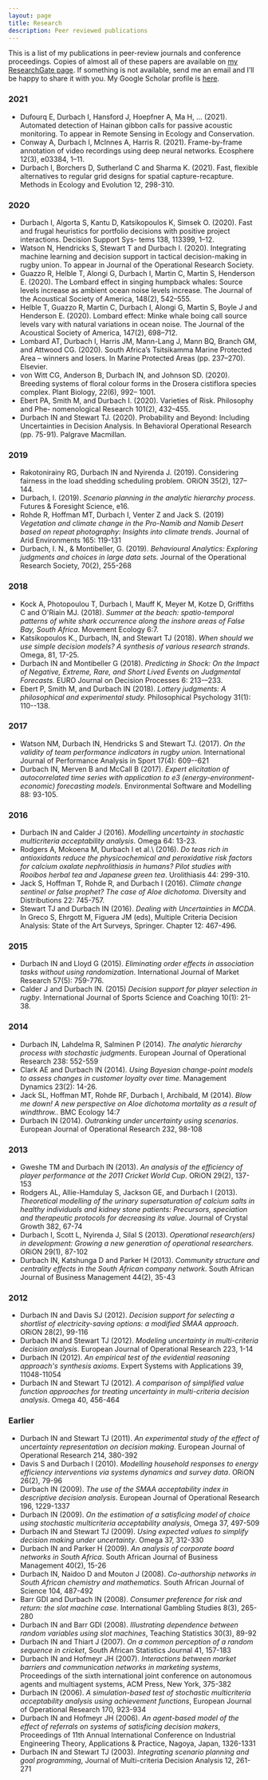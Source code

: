 ```yaml
---
layout: page
title: Research
description: Peer reviewed publications
---
```


This is a list of my publications in peer-review journals and conference proceedings. Copies of almost all of these papers are available on [my ResearchGate page](https://www.researchgate.net/profile/Ian_Durbach). If something is not available, send me an email and I’ll be happy to share it with you. My Google Scholar profile is [here](https://scholar.google.co.za/citations?user=xwALMPgAAAAJ&hl=en).

### 2021
- Dufourq E, Durbach I, Hansford J, Hoepfner A, Ma H, ... (2021). Automated detection of Hainan gibbon calls for passive acoustic monitoring. To appear in Remote Sensing in Ecology and Conservation.
- Conway A, Durbach I, McInnes A, Harris R. (2021). Frame-by-frame annotation of video recordings using deep neural networks. Ecosphere 12(3), e03384, 1–11.
- Durbach I, Borchers D, Sutherland C and Sharma K. (2021). Fast, flexible alternatives to regular grid designs for spatial capture-recapture. Methods in Ecology and Evolution 12, 298-310.

### 2020
- Durbach I, Algorta S, Kantu D, Katsikopoulos K, Simsek O. (2020). Fast and frugal heuristics for portfolio decisions with positive project interactions. Decision Support Sys- tems 138, 113399, 1–12.
- Watson N, Hendricks S, Stewart T and Durbach I. (2020). Integrating machine learning and decision support in tactical decision-making in rugby union. To appear in Journal of the Operational Research Society.
- Guazzo R, Helble T, Alongi G, Durbach I, Martin C, Martin S, Henderson E. (2020). The Lombard effect in singing humpback whales: Source levels increase as ambient ocean noise levels increase. The Journal of the Acoustical Society of America, 148(2), 542–555.
- Helble T, Guazzo R, Martin C, Durbach I, Alongi G, Martin S, Boyle J and Henderson E. (2020). Lombard effect: Minke whale boing call source levels vary with natural variations in ocean noise. The Journal of the Acoustical Society of America, 147(2), 698–712.
- Lombard AT, Durbach I, Harris JM, Mann-Lang J, Mann BQ, Branch GM, and Attwood CG. (2020). South Africa’s Tsitsikamma Marine Protected Area – winners and losers. In Marine Protected Areas (pp. 237–270). Elsevier.
- von Witt CG, Anderson B, Durbach IN, and Johnson SD. (2020). Breeding systems of floral colour forms in the Drosera cistiflora species complex. Plant Biology, 22(6), 992– 1001.
- Ebert PA, Smith M, and Durbach I. (2020). Varieties of Risk. Philosophy and Phe- nomenological Research 101(2), 432–455.
- Durbach IN and Stewart TJ. (2020). Probability and Beyond: Including Uncertainties in Decision Analysis. In Behavioral Operational Research (pp. 75-91). Palgrave Macmillan.

### 2019
- Rakotonirainy RG, Durbach IN and Nyirenda J. (2019). Considering fairness in the load shedding scheduling problem. ORiON 35(2), 127–144.
- Durbach, I. (2019). *Scenario planning in the analytic hierarchy process*. Futures & Foresight Science, e16.
- Rohde R, Hoffman MT, Durbach I, Venter Z and Jack S. (2019) *Vegetation and climate change in the Pro-Namib and Namib Desert based on repeat photography: Insights into climate trends*. Journal of Arid Environments 165: 119-131
- Durbach, I. N., & Montibeller, G. (2019). *Behavioural Analytics: Exploring judgments and choices in large data sets*. Journal of the Operational Research Society, 70(2), 255-268

### 2018
- Kock A, Photopoulou T, Durbach I, Mauff K, Meyer M, Kotze D, Griffiths C and O'Riain MJ. (2018). *Summer at the beach: spatio-temporal patterns of white shark occurrence along the inshore areas of False Bay, South Africa*. Movement Ecology 6:7.
- Katsikopoulos K., Durbach, IN, and Stewart TJ (2018). *When should we use simple decision models? A synthesis of various research strands*. Omega, 81, 17-25.
- Durbach IN and Montibeller G (2018). *Predicting in Shock: On the Impact of Negative, Extreme, Rare, and Short Lived Events on Judgmental Forecasts.* EURO Journal on Decision Processes 6: 213-–233.
- Ebert P, Smith M, and Durbach IN (2018). *Lottery judgments: A philosophical and experimental study.* Philosophical Psychology 31(1): 110--138.

### 2017

- Watson NM, Durbach IN, Hendricks S and Stewart TJ. (2017). *On the validity of team performance indicators in rugby union.* International Journal of Performance Analysis in Sport 17(4): 609--621
- Durbach IN, Merven B and McCall B (2017). *Expert elicitation of autocorrelated time series with application to e3 (energy-environment-economic) forecasting models*. Environmental Software and Modelling 88: 93-105.

### 2016

- Durbach IN and Calder J (2016). *Modelling uncertainty in stochastic multicriteria acceptability analysis*. Omega 64: 13-23.
- Rodgers A, Mokoena M, Durbach I et al.\ (2016). *Do teas rich in antioxidants reduce the physicochemical and peroxidative risk factors for calcium oxalate nephrolithiasis in humans? Pilot studies with Rooibos herbal tea and Japanese green tea*. Urolithiasis 44: 299-310.
- Jack S, Hoffman T, Rohde R, and Durbach I (2016). *Climate change sentinel or false prophet? The case of Aloe dichotoma*. Diversity and Distributions 22: 745-757.
- Stewart TJ and Durbach IN (2016). *Dealing with Uncertainties in MCDA*. In Greco S, Ehrgott M, Figuera JM (eds), Multiple Criteria Decision Analysis: State of the Art Surveys, Springer. Chapter 12: 467-496.

### 2015

- Durbach IN and Lloyd G (2015). *Eliminating order effects in association tasks without using randomization*. International Journal of Market Research 57(5): 759-776.
- Calder J and Durbach IN. (2015) *Decision support for player selection in rugby*. International Journal of Sports Science and Coaching 10(1): 21-38.

### 2014

- Durbach IN, Lahdelma R, Salminen P (2014). *The analytic hierarchy process with stochastic judgments*. European Journal of Operational Research 238: 552-559
- Clark AE and Durbach IN (2014). *Using Bayesian change-point models to assess changes in customer loyalty over time*. Management Dynamics 23(2): 14-26.
- Jack SL, Hoffman MT, Rohde RF, Durbach I, Archibald, M (2014). *Blow me down! A new perspective on Aloe dichotoma mortality as a result of windthrow.*. BMC Ecology 14:7
- Durbach IN (2014). *Outranking under uncertainty using scenarios*. European Journal of Operational Research 232, 98-108

### 2013

- Gweshe TM and Durbach IN (2013). *An analysis of the efficiency of player performance at the 2011 Cricket World Cup*. ORiON 29(2), 137-153
- Rodgers AL, Allie-Hamdulay S, Jackson GE, and Durbach I (2013). *Theoretical modelling of the urinary supersaturation of calcium salts in healthy individuals and kidney stone patients: Precursors, speciation and therapeutic protocols for decreasing its value*. Journal of Crystal Growth 382, 67-74
- Durbach I, Scott L, Nyirenda J, Silal S (2013). *Operational research(ers) in development: Growing a new generation of operational researchers*. ORiON 29(1), 87-102
- Durbach IN, Katshunga D and Parker H (2013). *Community structure and centrality effects in the South African company network*. South African Journal of Business Management 44(2), 35-43 

### 2012 

- Durbach IN and Davis SJ (2012). *Decision support for selecting a shortlist of electricity-saving options: a modified SMAA approach*. ORiON 28(2), 99-116
- Durbach IN and Stewart TJ (2012). *Modeling uncertainty in multi-criteria decision analysis*. European Journal of Operational Research 223, 1-14 
- Durbach IN (2012). *An empirical test of the evidential reasoning approach's synthesis axioms*. Expert Systems with Applications 39, 11048-11054
- Durbach IN and Stewart TJ (2012). *A comparison of simplified value function approaches for treating uncertainty in multi-criteria decision analysis*. Omega 40, 456-464 

### Earlier

- Durbach IN and Stewart TJ (2011). *An experimental study of the effect of uncertainty representation on decision making*. European Journal of Operational Research 214, 380-392 
- Davis S and Durbach I (2010). *Modelling household responses to energy efficiency interventions via systems dynamics and survey data*. ORiON 26(2), 79-96 
- Durbach IN (2009). *The use of the SMAA acceptability index in descriptive decision analysis*. European Journal of Operational Research 196, 1229-1337 
- Durbach IN (2009). *On the estimation of a satisficing model of choice using stochastic multicriteria acceptability analysis*, Omega 37, 497-509 
- Durbach IN and Stewart TJ (2009). *Using expected values to simplify decision making under uncertainty*. Omega 37, 312-330 
- Durbach IN and Parker H (2009). *An analysis of corporate board networks in South Africa*. South African Journal of Business Management 40(2), 15-26
- Durbach IN, Naidoo D and Mouton J (2008). *Co-authorship networks in South African chemistry and mathematics*. South African Journal of Science 104, 487-492 
- Barr GDI and Durbach IN (2008). *Consumer preference for risk and return: the slot machine case*. International Gambling Studies 8(3), 265-280 
- Durbach IN and Barr GDI (2008). *Illustrating dependence between random variables using slot machines*, Teaching Statistics 30(3), 89-92 
- Durbach IN and Thiart J (2007). *On a common perception of a random sequence in cricket*, South African Statistics Journal 41, 157-183 
- Durbach IN and Hofmeyr JH (2007). *Interactions between market barriers and communication networks in marketing systems*, Proceedings of the sixth international joint conference on autonomous agents and multiagent systems, ACM Press, New York, 375-382 
- Durbach IN (2006). *A simulation-based test of stochastic multicriteria acceptability analysis using achievement functions*, European Journal of Operational Research 170, 923-934
- Durbach IN and Hofmeyr JH (2006). *An agent-based model of the effect of referrals on systems of satisficing decision makers*, Proceedings of 11th Annual International Conference on Industrial Engineering Theory, Applications \& Practice, Nagoya, Japan, 1326-1331  
- Durbach IN and Stewart TJ (2003). *Integrating scenario planning and goal programming*, Journal of Multi-criteria Decision Analysis 12, 261-271
